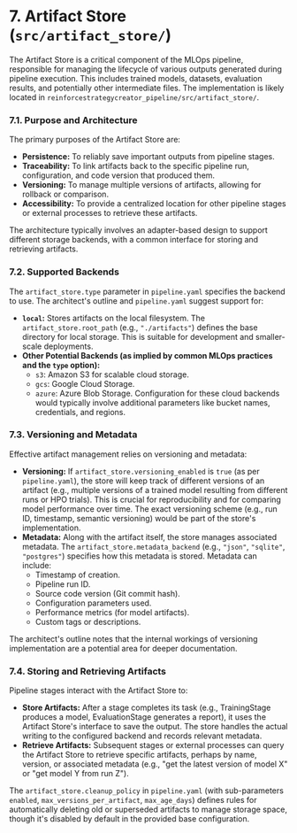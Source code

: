 # 7. Artifact Store (`src/artifact_store/`)

The Artifact Store is a critical component of the MLOps pipeline, responsible for managing the lifecycle of various outputs generated during pipeline execution. This includes trained models, datasets, evaluation results, and potentially other intermediate files. The implementation is likely located in `reinforcestrategycreator_pipeline/src/artifact_store/`.

### 7.1. Purpose and Architecture
The primary purposes of the Artifact Store are:
*   **Persistence:** To reliably save important outputs from pipeline stages.
*   **Traceability:** To link artifacts back to the specific pipeline run, configuration, and code version that produced them.
*   **Versioning:** To manage multiple versions of artifacts, allowing for rollback or comparison.
*   **Accessibility:** To provide a centralized location for other pipeline stages or external processes to retrieve these artifacts.

The architecture typically involves an adapter-based design to support different storage backends, with a common interface for storing and retrieving artifacts.

### 7.2. Supported Backends
The `artifact_store.type` parameter in `pipeline.yaml` specifies the backend to use. The architect's outline and `pipeline.yaml` suggest support for:
*   **`local`:** Stores artifacts on the local filesystem. The `artifact_store.root_path` (e.g., `"./artifacts"`) defines the base directory for local storage. This is suitable for development and smaller-scale deployments.
*   **Other Potential Backends (as implied by common MLOps practices and the `type` option):**
    *   `s3`: Amazon S3 for scalable cloud storage.
    *   `gcs`: Google Cloud Storage.
    *   `azure`: Azure Blob Storage.
Configuration for these cloud backends would typically involve additional parameters like bucket names, credentials, and regions.

### 7.3. Versioning and Metadata
Effective artifact management relies on versioning and metadata:
*   **Versioning:** If `artifact_store.versioning_enabled` is `true` (as per `pipeline.yaml`), the store will keep track of different versions of an artifact (e.g., multiple versions of a trained model resulting from different runs or HPO trials). This is crucial for reproducibility and for comparing model performance over time. The exact versioning scheme (e.g., run ID, timestamp, semantic versioning) would be part of the store's implementation.
*   **Metadata:** Along with the artifact itself, the store manages associated metadata. The `artifact_store.metadata_backend` (e.g., `"json"`, `"sqlite"`, `"postgres"`) specifies how this metadata is stored. Metadata can include:
    *   Timestamp of creation.
    *   Pipeline run ID.
    *   Source code version (Git commit hash).
    *   Configuration parameters used.
    *   Performance metrics (for model artifacts).
    *   Custom tags or descriptions.

The architect's outline notes that the internal workings of versioning implementation are a potential area for deeper documentation.

### 7.4. Storing and Retrieving Artifacts
Pipeline stages interact with the Artifact Store to:
*   **Store Artifacts:** After a stage completes its task (e.g., TrainingStage produces a model, EvaluationStage generates a report), it uses the Artifact Store's interface to save the output. The store handles the actual writing to the configured backend and records relevant metadata.
*   **Retrieve Artifacts:** Subsequent stages or external processes can query the Artifact Store to retrieve specific artifacts, perhaps by name, version, or associated metadata (e.g., "get the latest version of model X" or "get model Y from run Z").

The `artifact_store.cleanup_policy` in `pipeline.yaml` (with sub-parameters `enabled`, `max_versions_per_artifact`, `max_age_days`) defines rules for automatically deleting old or superseded artifacts to manage storage space, though it's disabled by default in the provided base configuration.